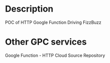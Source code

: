 # Description
POC of HTTP Google Function
Driving FizzBuzz

# Other GPC services
Google Function - HTTP
Cloud Source Repository
